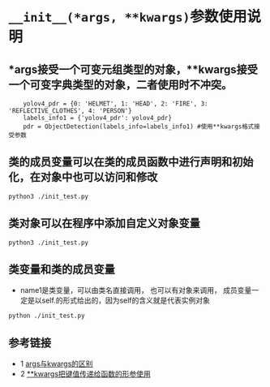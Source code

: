 # `__init__(*args, **kwargs)`参数使用说明

## *args接受一个可变元组类型的对象，**kwargs接受一个可变字典类型的对象，二者使用时不冲突。
```text
    yolov4_pdr = {0: 'HELMET', 1: 'HEAD', 2: 'FIRE', 3: 'REFLECTIVE_CLOTHES', 4: 'PERSON'}
    labels_info1 = {'yolov4_pdr': yolov4_pdr}
    pdr = ObjectDetection(labels_info=labels_info1) #使用**kwargs格式接受参数
```

## 类的成员变量可以在类的成员函数中进行声明和初始化，在对象中也可以访问和修改
```shell
python3 ./init_test.py
```

## 类对象可以在程序中添加自定义对象变量
```shell
python3 ./init_test.py
```
## 类变量和类的成员变量
* name1是类变量，可以由类名直接调用， 也可以有对象来调用，
  成员变量一定是以self.的形式给出的，因为self的含义就是代表实例对象
```shell
python ./init_test.py
```

## 参考链接
* 1 [args与kwargs的区别](https://www.cnblogs.com/yunguoxiaoqiao/p/7626992.html)
* 2 [**kwargs把键值传递给函数的形参使用](https://www.cnblogs.com/cwind/p/8996000.html)

